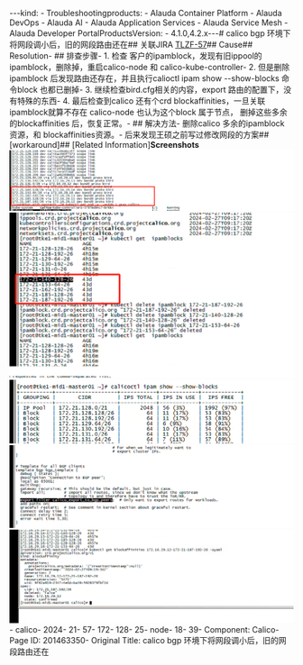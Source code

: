 ---kind:   - Troubleshootingproducts:    - Alauda Container Platform   - Alauda DevOps   - Alauda AI   - Alauda Application Services   - Alauda Service Mesh   - Alauda Developer PortalProductsVersion:   - 4.1.0,4.2.x---<!-- A type of document that involves encountering a fault, diag...it, performing root cause analysis, and providing solutions. --># calico bgp 环境下将网段调小后，旧的网段路由还在## 关联JIRA [TLZF-57](https://jira.alauda.cn/browse/TLZF-57)## Cause## Resolution- ## 排查步骤- 1. 检查 客户的ipamblock，发现有旧ippool的 ipamblock，删除掉，重启calico-node 和 calico-kube-controller- 2. 但是删除ipamblock 后发现路由还存在，并且执行calioctl ipam show --show-blocks 命令block 也都已删掉- 3. 继续检查bird.cfg相关的内容，export 路由的配置下，没有特殊的东西- 4. 最后检查到calico 还有个crd blockaffinities，一旦关联ipamblock就算不存在 calico-node 也认为这个block 属于节点， 删掉这些多余的blockaffinities 后，恢复正常。- ## 解决方法- 删除calico 多余的ipamblock 资源，和 blockaffinities资源。- 后来发现王硕之前写过修改网段的方案## [workaround]## [Related Information]**Screenshots**![](assets/calico-bgp-huan-jing-xia-jiang-wang-duan-diao-xiao-hou-jiu-de-wang-duan-lu-you-h/image-2024-4-11_16-21-39.png)![](assets/calico-bgp-huan-jing-xia-jiang-wang-duan-diao-xiao-hou-jiu-de-wang-duan-lu-you-h/image-2024-4-11_16-24-4.png)![](assets/calico-bgp-huan-jing-xia-jiang-wang-duan-diao-xiao-hou-jiu-de-wang-duan-lu-you-h/image-2024-4-11_16-25-10.png)![](assets/calico-bgp-huan-jing-xia-jiang-wang-duan-diao-xiao-hou-jiu-de-wang-duan-lu-you-h/image-2024-4-11_16-26-48.png)![](assets/calico-bgp-huan-jing-xia-jiang-wang-duan-diao-xiao-hou-jiu-de-wang-duan-lu-you-h/image-2024-4-11_16-28-25.png)- calico- 2024- 21- 57- 172- 128- 25- node- 18- 39- Component: Calico- Page ID: 201463350- Original Title: calico bgp 环境下将网段调小后，旧的网段路由还在